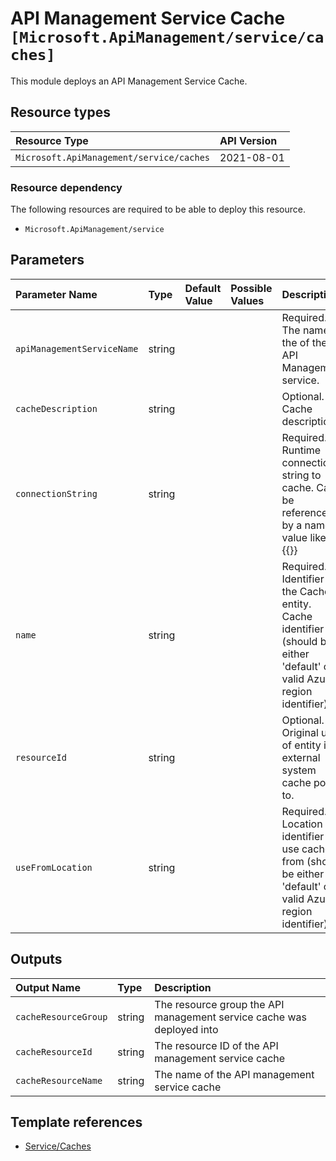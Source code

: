 # API Management Service Cache `[Microsoft.ApiManagement/service/caches]`

This module deploys an API Management Service Cache.

## Resource types

| Resource Type | API Version |
| :-- | :-- |
| `Microsoft.ApiManagement/service/caches` | 2021-08-01 |

### Resource dependency

The following resources are required to be able to deploy this resource.

- `Microsoft.ApiManagement/service`

## Parameters

| Parameter Name | Type | Default Value | Possible Values | Description |
| :-- | :-- | :-- | :-- | :-- |
| `apiManagementServiceName` | string |  |  | Required. The name of the of the API Management service. |
| `cacheDescription` | string |  |  | Optional. Cache description |
| `connectionString` | string |  |  | Required. Runtime connection string to cache. Can be referenced by a named value like so, {{<named-value>}} |
| `name` | string |  |  | Required. Identifier of the Cache entity. Cache identifier (should be either 'default' or valid Azure region identifier). |
| `resourceId` | string |  |  | Optional. Original uri of entity in external system cache points to. |
| `useFromLocation` | string |  |  | Required. Location identifier to use cache from (should be either 'default' or valid Azure region identifier) |

## Outputs

| Output Name | Type | Description |
| :-- | :-- | :-- |
| `cacheResourceGroup` | string | The resource group the API management service cache was deployed into |
| `cacheResourceId` | string | The resource ID of the API management service cache |
| `cacheResourceName` | string | The name of the API management service cache |

## Template references

- [Service/Caches](https://docs.microsoft.com/en-us/azure/templates/Microsoft.ApiManagement/2021-08-01/service/caches)
